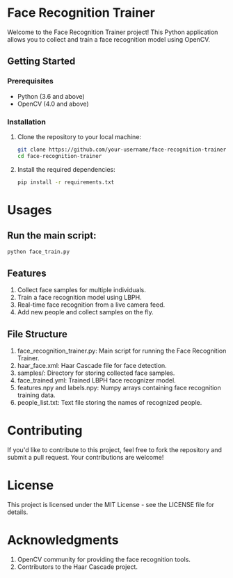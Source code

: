 # Face Recognition Trainer

Welcome to the Face Recognition Trainer project! This Python application allows you to collect and train a face recognition model using OpenCV.

## Getting Started

### Prerequisites

- Python (3.6 and above)
- OpenCV (4.0 and above)

### Installation

1. Clone the repository to your local machine:

   ```bash
   git clone https://github.com/your-username/face-recognition-trainer.git
   cd face-recognition-trainer
   ```

2. Install the required dependencies:

   ```bash
   pip install -r requirements.txt
   ```

# Usages

## Run the main script:
   ```bash
   python face_train.py
   ```

## Features

1. Collect face samples for multiple individuals.
2. Train a face recognition model using LBPH.
3. Real-time face recognition from a live camera feed.
4. Add new people and collect samples on the fly.


## File Structure

1. face_recognition_trainer.py: Main script for running the Face Recognition Trainer.
2. haar_face.xml: Haar Cascade file for face detection.
3. samples/: Directory for storing collected face samples.
4. face_trained.yml: Trained LBPH face recognizer model.
5. features.npy and labels.npy: Numpy arrays containing face recognition training data.
6. people_list.txt: Text file storing the names of recognized people.

# Contributing

If you'd like to contribute to this project, feel free to fork the repository and submit a pull request. Your contributions are welcome!

# License

This project is licensed under the MIT License - see the LICENSE file for details.

# Acknowledgments

1. OpenCV community for providing the face recognition tools.
2. Contributors to the Haar Cascade project.
   
